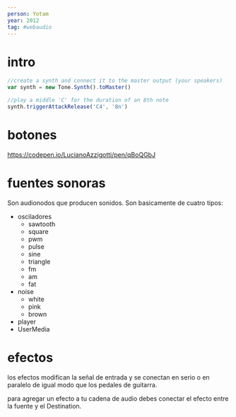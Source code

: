 ```yaml
---
person: Yotam
year: 2012
tag: #webaudio
---
```



# intro

```js
//create a synth and connect it to the master output (your speakers)
var synth = new Tone.Synth().toMaster()

//play a middle 'C' for the duration of an 8th note
synth.triggerAttackRelease('C4', '8n')

```

# botones

https://codepen.io/LucianoAzzigotti/pen/qBoQGbJ


# fuentes sonoras

Son audionodos que producen sonidos. Son basicamente de cuatro tipos:

- osciladores 
	- sawtooth
	- square
	- pwm
	- pulse
	- sine
	- triangle
	- fm
	- am
	- fat
- noise
	- white
	- pink
	- brown
- player
- UserMedia


# efectos 

los efectos modifican la señal de entrada y se conectan en serio o en paralelo de igual modo que los pedales de guitarra.

para agregar un efecto a tu cadena de audio debes conectar el efecto entre la fuente y el Destination. 

